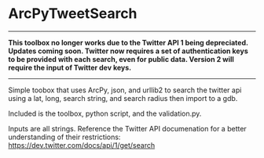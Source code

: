 ArcPyTweetSearch
================
*****
<b>This toolbox no longer works due to the Twitter API 1 being depreciated. Updates coming soon. Twitter now requires a set of authentication keys to be provided with each search, even for public data. Version 2 will require the input of Twitter dev keys.</b>
*****

Simple toobox that uses ArcPy, json, and urllib2 to search the twitter api using a lat, long, search string, and search radius then import to a gdb.

Included is the toolbox, python script, and the validation.py.

Inputs are all strings. Reference the Twitter API documenation for a better understanding of their restrictions:
https://dev.twitter.com/docs/api/1/get/search


